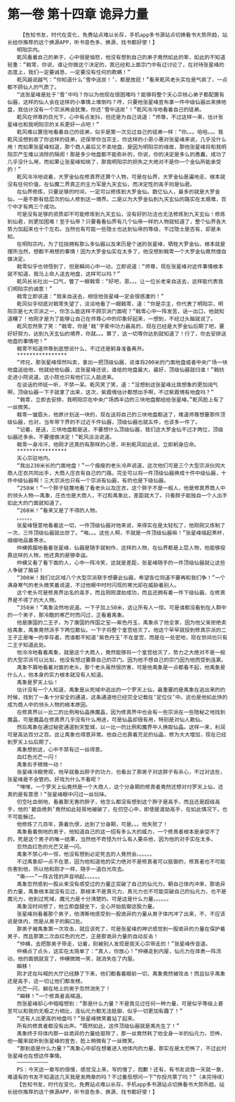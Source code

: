 # 第一卷 第十四章 诡异力量
        【告知书友，时代在变化，免费站点难以长存，手机app多书源站点切换看书大势所趋，站长给你推荐的这个换源APP，听书音色多、换源、找书都好使！】
       明阳宗内。
       乾风看着自己的弟子，心中很是恼怒，他没有想到自己的弟子竟然如此的笨，如此的不知道轻重：“戟雩，你说，谁让你做这个决定的，我已经和上面宗门中有过讨论了，在对待张星峰的态度上，我们一定要诚恳，一定要没有任何的欺瞒！”
       乾风越说越气：“你知道什么‘雪中送炭！’，都是放屁！”看来乾风老头实在是气疯了，一点都不顾仙人的气质了。
       “这张星峰是处于‘雪’中吗？你以为他现在很困难吗？能够将整个天心宗核心弟子都配置有仙器，这样的仙人会在这样的小事情上难倒吗？哼，只要他张星峰宣布拿一件中级仙器出来换地盘，我估计没有一个宗派再会犹豫，你还‘雪中送炭’！”乾风冷冷地看着自己的徒弟。
       乾风在师尊的目光下，心中有点发抖，但还是为自己说道：“师尊，不过这样一来，估计张星峰也和我明阳宗的关系更好一点吧！”
       乾风难以置信地看着自己的徒弟，似乎是第一次见过自己的徒弟一样：“你。。。哈哈。。。我乾风没想到收了你这样的徒弟，还保举你当宗主，你这样的小恩小惠对张星峰来说，几乎没什么用！而如果张星峰知道，那个商人最后又不卖地盘，是因为明阳宗的缘故，那他张星峰将和我明阳宗产生难以消除的隔阂！那是多少地盘都不能弥补的，你说，你的决定是多么的愚蠢，成功了几乎没什么用，而如果让张星峰知晓了，那我明阳宗的损失之大绝对不是你一个金仙所能承受的！”
       乾风冷冷地说着，大罗金仙在修真界还算个人物，可是在仙界，大罗金仙是遍地走，根本就没有任何价值，在仙魔二界真正的主力军是九天玄仙，而决定性的高手则是仙君。
       在仙界修炼，只要足够的时间，一定可以修炼到大罗金仙。数亿仙人，最多的就是大罗金仙，一是不断有低层次的仙人修到这一境界。二是以为大罗金仙到九天玄仙的路实在太艰难，百个中才有两三个成功。
       可是没有足够的资质却不可能修炼到九天玄仙，没有好的功法也无法修炼到九天玄仙！修炼到仙君，则更加困难！至于仙帝？只要看看仙界有几个仙帝一样的人物就知道了，整个仙界各大势力加起来也十个左右。当然也有可能一些隐士也达到仙帝的等级，不过隐士是否有，却是未知。
       在明阳宗内，为了拉拢拥有那么多仙器以及来历是个迷的张星峰，牺牲大罗金仙，根本就是理所当然，想都不用想的事情！因为大罗金仙实在太多了，他没想到戟雩一个大罗金仙竟然擅自做决定。
       戟雩似乎也领悟到了，但是瞬间心中一动，立即说道：“师尊，现在张星峰对这件事情根本就不知道，我马上命人送去地盘，这样可以吗？”
       乾风长长吐出一口气，瞥了一眼戟雩：“好吧，恩。。。让一位长老亲自送去，这样能代表我们明阳宗的诚意！”
       戟雩立即说道：“我亲自送去，相信他张星峰一定会很感激的！”
       乾风似乎彻底对戟雩失望了，淡淡地看了一眼戟雩，道：“你是宗主，你代表了明阳宗，明阳宗是七大宗派之一，你怎么能这样不顾宗派门面呢？”戟雩心中一阵发苦，话一出口，他就知道糟了！他刚才是为了能够让自己在师尊心中的印象好起来，一想到，不经过头脑就说了。
       乾风忽然笑了笑：“戟雩，你是‘戟’字辈中功力最高的，现在已经是大罗金仙后期了吧，要好好努力，达到九天玄仙的境界，你就。。。算了，这一切等你达到就知道了！行了，你去安排送地盘的事情吧！”
       戟雩不知道师尊到底想说什么，不过还是躬身准备离开。
       ****************
       “师兄，那张星峰悍然叫卖，拿出一把顶级仙器，说谁将200米的门面地盘或者中央广场一块地盘送给他，他就给他仙器，这张星峰还说，谁给的地盘最大，最好，顶级仙器就归谁！”戟枋走进小院说道，这小院也只有他们三人能进来。
       在谈话的师徒一听，不禁一呆。乾风笑了笑，道：“没想到这张星峰比我想象的更加阔气啊，顶级仙器一下子就拿了出来，这次，紫霞境估计都想出手啊，不过紫霞境有地盘吗？”
       “戟雩，立即去安排，我明阳宗在中央广场西半边的三块地盘都给给张星峰。”乾风脸上有了一丝微笑。
       戟雩一皱眉头，他原计划送一块的，现在送将自己的三块地盘都送了，难道师尊想要那件顶级仙器，也对，当年带下界的不过近千件仙器，顶级仙器也就五件，也该多一件了。
       “记着，是送，三块地盘都是送，不要想什么顶级仙器，我们这大罗金仙不过才两位，顶级仙器还多余。不要擅做决定！”乾风淡淡说道。
       戟雩一身冷汗，他刚才还真的有那样的心思，听到乾风如此说，立即躬身应命。
       ****************
       天心宗驻地内。
       “我出230米长的门面地盘！”一个瘦瘦的老头冷声说道，这次他们可是三个大型宗派伙同大商人庄衣共同出手，大商人庄衣有自己的门路，完全可以将一件顶级仙器换成十件中级仙器，十件中级仙器啊！三大宗派也只有一个宗派有仙器，有的也是下级仙器。
       “250米！”一个胖子轻蔑地看了看老头以及庄衣，这个胖子不是一般人，他是修真界商人中的领头人物——禹象，庄衣也是大商人，不过和禹象比，差距就大了。只看胖子能独自一个人出手如此大的门面就知道了。
       “260米！”看来又是了不得的人物。
       。。。。。。
       张星峰惬意地看着这一切，一件顶级仙器对他来说，来得实在是太轻松了，他刚刚又炼制了一次，三件顶级仙器就出世了。“唉。。。这些人啊，不就是一件顶级仙器嘛！”张星峰端起茶杯，细细地品着茶水。
       仲横佩服地看着张星峰，仙器是随手就制作，这样的人物，在仙界都是上层人物，他能够投靠这样的人物，他还真的是够幸运。
       仲横又看了看下面的人，心中一阵冷笑，这就是差距，张星峰随手的一件顶级仙器就让这些人争破了脑袋！
       “300米！我们北区域八个大型宗派联手想要此仙器，希望各位同道不要再和我们争！”一个满身寒气的老头微笑着说道，不过他眼中时时闪现的寒光却在威胁着别人。
       这个老头可是修真界出名的高手，而且刚刚渡劫成功，而且还拥有着一件下级仙器，在修真界是不得了的大人物。
       “350米！”禹象淡然地说道。一下子加上50米，这让所有人一惊。可是谁都没看到在人群中的一个男子，那冷酷的寒芒时而闪过，正看着禹象。
       他是康国的二王子，为了康国的传国之宝——紫色丹玉，禹象杀了他全家，因为他父亲拒绝卖给禹象，禹象竟然派手下两位散仙，一下子将整个皇宫给灭了。他这个早早就投到修真宗派的二王子正是唯一的幸存者。而谁都不知道‘紫色丹玉’不在皇宫，而是在一处密地，现在世间也只有二王子知道此处。
       他冷冷地看着禹象，就是这个大商人，竟然能够将一个皇宫给灭了，势力之大绝对不是一般的大型宗派可以比拟，他没有想过要靠自己的宗门。因为他不想自己的宗门因为他而受到连累。
       禹象不屑地看着对面的老头，那个老头虽然很厉害，可是他禹象是一点都看不起，他禹象是什么人，他本身的实力根本就没有人知道。
       禹象是罗天上仙！
       估计没有一个人知道，禹象是从死域中逃出的一个罗天上仙，最重要的是禹象在逃出来的的时候，找到了一条十分安全的通道，这条通道他已经完全记载在‘定位仪’中。这也是他如此快的成为商人中的领头人物的根本原因。
       在修真界以一比二的比例用仙晶换魔晶，因为修真界中也会有一些宗派在一些隐秘之地找到魔晶，可是魔晶在修真界几乎没有什么用途，可是仙晶却很有用，特别是对仙人散仙。
       然后禹象在通过秘密通道到天堑城，以一比一的比例和魔界中人换取仙晶。这样一来，利润可是高达百分之百。这让禹象也得意异常。他自己也靠着充足的仙晶，修为大大增加，现在已经到罗天上仙后期了。
       禹象想到这，心中不禁有过一丝得意。
       血红色光芒一闪！
       禹象右手微微一动！
       张星峰冷眼旁观，他早就看出胖子的功力，也看出了那男子对这胖子有杀心，不过对这些，张星峰是不会管的。好戏为什么不看呢？
       “嘿嘿，一个罗天上仙竟然是一个大商人，这个分身期的修真者竟然还想对付罗天上仙，还真的是有意思！”张星峰眼中闪过一丝玩味。
       仞空吐血倒地，看着那无害的胖子，他怎么都没有想到这个胖子是高手，而且还是超级高手，他的‘碧血绝刺’竟然如此轻易地被破了，在仞空心中，即使是渡劫高手，在如此情况下，也不可能躲过。
       他修炼了几百年，靠着仇恨，达到了分身期，可是。。。他失败了！
       禹象看着倒地的男子，他知道自己的这一招有多么大的威力，一个修真者根本是承受不了的，死是这个男子的唯一结果，当然他不奇怪为什么有人要杀他，因为他的对手实在太多。
       忽然血红色的光芒又是一闪。
       禹象不禁心中一惊，他没有想到必定死去的人竟然会。。。。。。
       不过禹象却一点不在意，因为他知道他的实力绝对不是修真者可以抵御的，修真者也不可能伤害到他，所以他和刚才一样，随手一道白光攻去。
       “嘶~~~”一阵古怪的声音响起。。。。。。
       禹象忽然感到一股从来没有感受过的力量正突破了自己的仙元力，朝自己体内冲来，那诡异的力量，禹象根本就没有见过，那根本不是真元力，真元力也不可能突破自己的仙元力，也不是魔元力，他到过死域，魔元力是十分清楚的。可是这是什么力量。。。。。。
       禹象没时间想了，他立即盘腿坐下，全心开始抵御这股力量。
       张星峰则看着那个男子，他清晰地感受到一股诡异的力量从男子体内冲了出来，不，不应该说是体内，而是从男子的胸口处。
       那男子被禹象第一次攻击，就应该死了，可是张星峰的神识感觉到一股诡异的力量在保护着男子，而且那第二次血红色的光芒，正是那诡异力量的自动反击！
       “仲横，去把那男子带走，记着，别被别人发现是我天心宗带走的！”张星峰传音道。
       仲横点了点头，这实在太简单了：“真人，你放心！”仲横走到内屋，仙元力在体表一阵流动，他的面貌就变了，仲横微微一笑，就消失在了内屋。
       瞬移！
       刚才还在叫喊的大厅已经静了下来，他们都看着眼前一切，禹象竟然被攻击！而且似乎禹象还是高手，这一切让他们都发楞。
       光芒一闪，躺在地上的男子忽然消失了！
       “瞬移！”一个修真者高喊道。
       而张星峰却心中暗暗想到：“那是什么力量？不是我见过任何一种力量，可是似乎等级上甚至可以和我的无极之力相比，连仙元力都无法抵御，似乎一切更加有趣了！”
       “还有人出更高的地盘吗？”张星峰微笑着站了起来。
       所有的修真者都没有出声。“既然如此，这件顶级仙器就是禹先生了！”
       禹象终于将体内那一丝诡异的力量给驱除了，那一丝竟然耗了他全身一半的仙元力，恐怖，他一醒来就听到张星峰的宣告，脸上稍微有了一丝微笑。
       “那到底是什么力量？”禹象心中却在想着进入他体内的力量，那实在是太恐怖了，不过此时张星峰也在想这件事情。
       ——————————
       PS：今天这一章写的很慢，感觉没上来，写的慢了，抱歉！还有，有书友说我一天就一章，难道有的书友不知道这几天我是发两章的吗？不过番茄想问一下“你投月票了吗？”（未完待续）
       【告知书友，时代在变化，免费站点难以长存，手机app多书源站点切换看书大势所趋，站长给你推荐的这个换源APP，听书音色多、换源、找书都好使！】